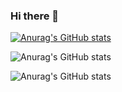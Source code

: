 ### Hi there 👋


[![Anurag's GitHub stats](https://github-readme-stats.vercel.app/api?username=Daulet02)](https://github.com/anuraghazra/github-readme-stats)

![Anurag's GitHub stats](https://github-readme-stats.vercel.app/api?username=Daulet02&hide=contribs,prs)

![Anurag's GitHub stats](https://github-readme-stats.vercel.app/api?username=Daulet02&count_private=true)
